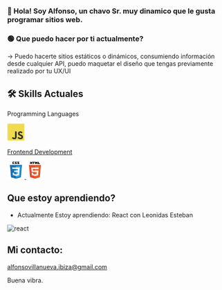 ### 👋 Hola! Soy Alfonso, un chavo Sr. muy dinamico que le gusta programar sitios web.

### 🟢 Que puedo hacer por ti actualmente?

-> Puedo hacerte sitios estáticos o dinámicos, consumiendo información desde cualquier API, puedo maquetar el diseño que tengas previamente realizado por tu UX/UI

## 🛠 Skills Actuales
  <p>Programming Languages</p>
 
<a href="https://developer.mozilla.org/en-US/docs/Web/JavaScript" target="_blank" rel="noreferrer"> <img src="https://raw.githubusercontent.com/devicons/devicon/master/icons/javascript/javascript-original.svg" alt="javascript" width="40" height="40"/>
 
  <p>Frontend Development</p>
  
<img src="https://raw.githubusercontent.com/devicons/devicon/master/icons/css3/css3-original-wordmark.svg" alt="css3" width="40" height="40"/> </a> <img src="https://raw.githubusercontent.com/devicons/devicon/master/icons/html5/html5-original-wordmark.svg" alt="html5" width="40" height="40"/> 

## Que estoy aprendiendo?

- Actualmente Estoy aprendiendo: React con Leonidas Esteban

<img src='https://avatars.githubusercontent.com/u/6412038?s=200&v=4' alt="react" width="40" height="40"/>

## Mi contacto:

<a href='mailto:alfonsovillanueva.ibiza@gmail.com'>alfonsovillanueva.ibiza@gmail.com</a>

Buena vibra.
